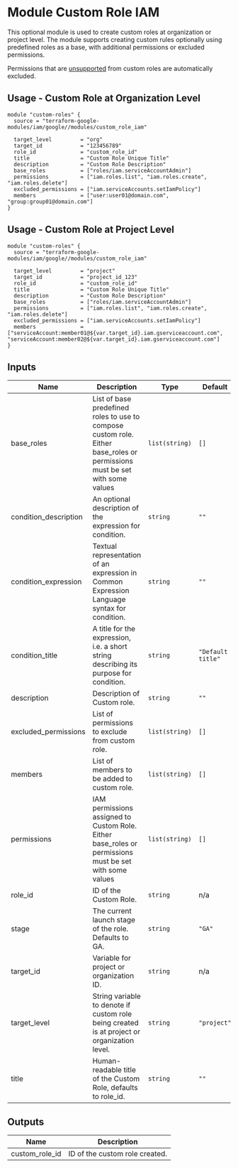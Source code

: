 # Module Custom Role IAM

This optional module is used to create custom roles at organization or project level. The module supports creating custom rules optionally using predefined roles as a base, with additional permissions or excluded permissions.

Permissions that are [unsupported](https://cloud.google.com/iam/docs/custom-roles-permissions-support) from custom roles are automatically excluded.

## Usage - Custom Role at Organization Level

```hcl
module "custom-roles" {
  source = "terraform-google-modules/iam/google//modules/custom_role_iam"

  target_level         = "org"
  target_id            = "123456789"
  role_id              = "custom_role_id"
  title                = "Custom Role Unique Title"
  description          = "Custom Role Description"
  base_roles           = ["roles/iam.serviceAccountAdmin"]
  permissions          = ["iam.roles.list", "iam.roles.create", "iam.roles.delete"]
  excluded_permissions = ["iam.serviceAccounts.setIamPolicy"]
  members              = ["user:user01@domain.com", "group:group01@domain.com"]
}
```

## Usage - Custom Role at Project Level

```hcl
module "custom-roles" {
  source = "terraform-google-modules/iam/google//modules/custom_role_iam"

  target_level         = "project"
  target_id            = "project_id_123"
  role_id              = "custom_role_id"
  title                = "Custom Role Unique Title"
  description          = "Custom Role Description"
  base_roles           = ["roles/iam.serviceAccountAdmin"]
  permissions          = ["iam.roles.list", "iam.roles.create", "iam.roles.delete"]
  excluded_permissions = ["iam.serviceAccounts.setIamPolicy"]
  members              = ["serviceAccount:member01@${var.target_id}.iam.gserviceaccount.com", "serviceAccount:member02@${var.target_id}.iam.gserviceaccount.com"]
}
```

<!-- BEGINNING OF PRE-COMMIT-TERRAFORM DOCS HOOK -->
## Inputs

| Name | Description | Type | Default | Required |
|------|-------------|------|---------|:--------:|
| base\_roles | List of base predefined roles to use to compose custom role. Either base\_roles or permissions must be set with some values | `list(string)` | `[]` | no |
| condition\_description | An optional description of the expression for condition. | `string` | `""` | no |
| condition\_expression | Textual representation of an expression in Common Expression Language syntax for condition. | `string` | `""` | no |
| condition\_title | A title for the expression, i.e. a short string describing its purpose for condition. | `string` | `"Default title"` | no |
| description | Description of Custom role. | `string` | `""` | no |
| excluded\_permissions | List of permissions to exclude from custom role. | `list(string)` | `[]` | no |
| members | List of members to be added to custom role. | `list(string)` | `[]` | no |
| permissions | IAM permissions assigned to Custom Role. Either base\_roles or permissions must be set with some values | `list(string)` | `[]` | no |
| role\_id | ID of the Custom Role. | `string` | n/a | yes |
| stage | The current launch stage of the role. Defaults to GA. | `string` | `"GA"` | no |
| target\_id | Variable for project or organization ID. | `string` | n/a | yes |
| target\_level | String variable to denote if custom role being created is at project or organization level. | `string` | `"project"` | no |
| title | Human-readable title of the Custom Role, defaults to role\_id. | `string` | `""` | no |

## Outputs

| Name | Description |
|------|-------------|
| custom\_role\_id | ID of the custom role created. |

<!-- END OF PRE-COMMIT-TERRAFORM DOCS HOOK -->
